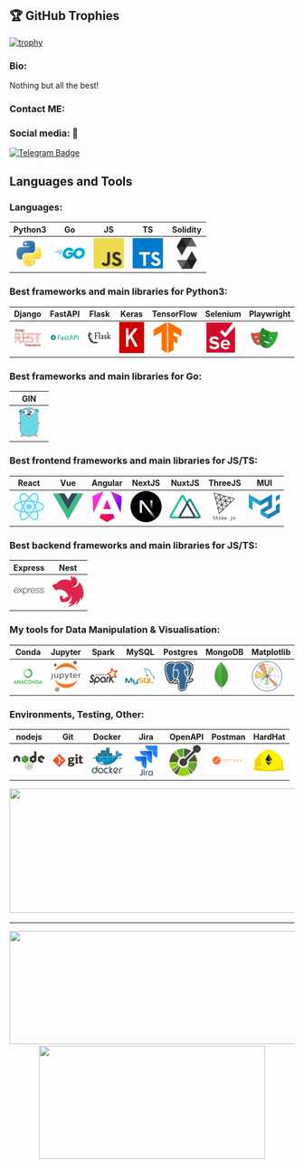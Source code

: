 ## 🏆 GitHub Trophies
[![trophy](https://github-profile-trophy.vercel.app/?username=WonderSuperTech&ranking=B,C&theme=algolia&SECRET&title=Followers,Commits,Repositories,Experience,MultipleLang,-Stars,-PullRequest,-Reviews&theme=onedark)](https://github.com/ryo-ma/github-profile-trophy)
  
### Bio:    
Nothing but all the best!

### Contact ME:
### Social media: 📡

[![Telegram Badge](https://img.shields.io/badge/Telegram-blue?style=for-the-badge&logo=telegram&logoColor=white)](https://t.me/WonderSuperTech)

## Languages and Tools 
<div>

### Languages:
| Python3 | Go | JS | TS | Solidity |
|----------|----------|----------|-----|-----|
|  <img src="https://github.com/devicons/devicon/blob/master/icons/python/python-original.svg" title="Python"  alt="Python" width="55" height="55"/> |  <img src="https://github.com/devicons/devicon/blob/master/icons/go/go-original-wordmark.svg" title="Go" alt="Go" width="55" height="55"/> |  <img src="https://github.com/devicons/devicon/blob/master/icons/javascript/javascript-original.svg" title="JavaScript" alt="JavaScript" width="55" height="55"/> |  <img src="https://github.com/devicons/devicon/blob/master/icons/typescript/typescript-original.svg" title="TypeScript" alt="TypeScript" width="55" height="55"/> |  <img src="https://github.com/devicons/devicon/blob/master/icons/solidity/solidity-original.svg" title="Solidity" alt="Solidity" width="55" height="55"/>|

### Best frameworks and main libraries for Python3:

| Django | FastAPI | Flask | Keras | TensorFlow | Selenium | Playwright |
|----------|----------|----------|----------|----------|----------|----------|
|  <img src="https://github.com/devicons/devicon/blob/master/icons/djangorest/djangorest-line.svg" title="Django"  alt="Django" width="55" height="55"/> |  <img src="https://github.com/devicons/devicon/blob/master/icons/fastapi/fastapi-original-wordmark.svg" title="FastAPI"  alt="FastAPI" width="55" height="55"/> |  <img src="https://github.com/devicons/devicon/blob/master/icons/flask/flask-original-wordmark.svg" title="Flask"  alt="Flask" width="55" height="55"/> |  <img src="https://github.com/devicons/devicon/blob/master/icons/keras/keras-original.svg" title="Keras"  alt="Keras" width="55" height="55"/> |  <img src="https://github.com/devicons/devicon/blob/master/icons/tensorflow/tensorflow-original.svg" title="TF"  alt="TF" width="55" height="55"/> |  <img src="https://github.com/devicons/devicon/blob/master/icons/selenium/selenium-original.svg" title="Selenium"  alt="Selenium" width="55" height="55"/> |  <img src="https://github.com/devicons/devicon/blob/master/icons/playwright/playwright-original.svg" title="Playwright"  alt="Playwright" width="55" height="55"/> |

### Best frameworks and main libraries for Go:
| GIN |
|--------|
|  <img src="https://github.com/devicons/devicon/blob/master/icons/go/go-original.svg" title="GIN"  alt="GIN" width="55" height="55"/> |

### Best frontend frameworks and main libraries for JS/TS:
| React | Vue | Angular | NextJS | NuxtJS | ThreeJS | MUI |
|----------|----------|----------|----------|----------|----------|----------|
|  <img src="https://github.com/devicons/devicon/blob/master/icons/react/react-original.svg" title="React"  alt="React" width="55" height="55"/> |  <img src="https://github.com/devicons/devicon/blob/master/icons/vuejs/vuejs-original.svg" title="Vue"  alt="Vue" width="55" height="55"/> |  <img src="https://github.com/devicons/devicon/blob/master/icons/angular/angular-original.svg" title="Angular"  alt="Angular" width="55" height="55"/> |  <img src="https://github.com/devicons/devicon/blob/master/icons/nextjs/nextjs-original.svg" title="Next"  alt="Next" width="55" height="55"/> |  <img src="https://github.com/devicons/devicon/blob/master/icons/nuxtjs/nuxtjs-original.svg" title="Nuxt"  alt="Nuxt" width="55" height="55"/> |   <img src="https://github.com/devicons/devicon/blob/master/icons/threejs/threejs-original-wordmark.svg" title="ThreeJS"  alt="ThreeJS" width="55" height="55"/> |   <img src="https://github.com/devicons/devicon/blob/master/icons/materialui/materialui-original.svg" title="MUI"  alt="MUI" width="55" height="55"/> |

### Best backend frameworks and main libraries for JS/TS:
| Express | Nest |
|----------|----------|
|  <img src="https://github.com/devicons/devicon/blob/master/icons/express/express-original-wordmark.svg" title="Express"  alt="Express" width="55" height="55"/> |  <img src="https://github.com/devicons/devicon/blob/master/icons/nestjs/nestjs-original.svg" title="Nest"  alt="Nest" width="55" height="55"/> |

### My tools for Data Manipulation & Visualisation:

| Conda | Jupyter | Spark | MySQL | Postgres | MongoDB | Matplotlib |
|----------|----------|----------|----------|----------|----------|----------|
|<img src="https://github.com/devicons/devicon/blob/master/icons/anaconda/anaconda-original-wordmark.svg" title="Anaconda" alt="Conda" width="55" height="55"/>|<img src="https://github.com/devicons/devicon/blob/master/icons/jupyter/jupyter-original-wordmark.svg" title="Jupiter" alt="Jupiter" width="55" height="55"/>|<img src="https://github.com/devicons/devicon/blob/master/icons/apachespark/apachespark-original-wordmark.svg" title="Spark" alt="Spark" width="55" height="55"/>|<img src="https://github.com/devicons/devicon/blob/master/icons/mysql/mysql-original-wordmark.svg" title="MySQL" alt="MySQL" width="55" height="55"/>|<img src="https://github.com/devicons/devicon/blob/master/icons/postgresql/postgresql-original.svg" title="pg" alt="pg" width="55" height="55"/>|<img src="https://github.com/devicons/devicon/blob/master/icons/mongodb/mongodb-original.svg" title="MongoDB" alt="MongoDB" width="55" height="55"/>| <img src="https://github.com/devicons/devicon/blob/master/icons/matplotlib/matplotlib-original.svg" title="plotly" alt="pltly" width="55" height="55"/> |
  
### Environments, Testing, Other:

| nodejs | Git | Docker | Jira | OpenAPI | Postman | HardHat |
|----------|----------|----------|----------|----------|----------|----------|
|<img src="https://github.com/devicons/devicon/blob/master/icons/nodejs/nodejs-original-wordmark.svg" title="nodejs" alt="NodeJS" width="55" height="55"/>|<img src="https://github.com/devicons/devicon/blob/master/icons/git/git-original-wordmark.svg" title="Git" alt="Git" width="55" height="55"/>|<img src="https://github.com/devicons/devicon/blob/master/icons/docker/docker-original-wordmark.svg" title="Docker" alt="Docker" width="55" height="55"/>|<img src="https://github.com/devicons/devicon/blob/master/icons/jira/jira-original-wordmark.svg" title="Jira" alt="Jira" width="55" height="55"/>|  <img src="https://github.com/devicons/devicon/blob/master/icons/openapi/openapi-original.svg" title="OpenAPI" alt="OpenAPI" width="55" height="55"/>|  <img src="https://github.com/devicons/devicon/blob/master/icons/postman/postman-original-wordmark.svg" title="Postman" alt="Postman" width="55" height="55"/>| <img src="https://github.com/devicons/devicon/blob/master/icons/hardhat/hardhat-original.svg" title="HardHat" alt="HardHat" width="55" height="55"/>|
  
<p align="center">
  <img width="800" height="220" src="https://streak-stats.demolab.com?user=WonderSuperTech&mode=weekly&theme=whatsapp-dark2">
</p>

---

<p align="center">
  <img width="600" height="200" src="https://github-readme-stats.vercel.app/api?username=WonderSuperTech&show_icons=true&theme=vision-friendly-dark">
  <img width="400" height="200" src="https://github-readme-stats.vercel.app/api/top-langs/?username=WonderSuperTech&size_weight=0.0005&count_weight=0.3&layout=compact&theme=vision-friendly-dark">
</p>
  
<div id="header" align="center">
  <img src="https://komarev.com/ghpvc/?username=WonderSuperTech&style=for-the-badge&color=orange" alt=""/>
</div>



<!-- 
<p align="center">
 <img width="1000" src="assets/github-snake.svg" alt="snake"/>
</p>
 -->




